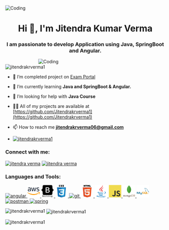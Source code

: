 <img align="center" alt="Coding" src="[https://i.pinimg.com/originals/e1/f3/41/e1f3413bf5036045713341394f617225.gif](https://storage.ning.com/topology/rest/1.0/file/get/8667507462?profile=RESIZE_710x)">
<p align="left"> 
<h1 align="center">Hi 👋, I'm Jitendra Kumar Verma</h1>
<h3 align="center">I am passionate to develop Application using Java, SpringBoot and Angular.</h3>
<img align="right" alt="Coding" width="400" src="https://i.pinimg.com/originals/e1/f3/41/e1f3413bf5036045713341394f617225.gif">
<p align="left"> 
<img src="https://komarev.com/ghpvc/?username=jitendrakrverma1&label=Profile%20views&color=0e75b6&style=flat" alt="jitendrakrverma1" /> </p>

- 🔭 I’m completed project on [Exam Portal](http://quizmania.live/)

- 🌱 I’m currently learning **Java and SpringBoot & Angular.**

- 🤝 I’m looking for help with **Java Course**

- 👨‍💻 All of my projects are available at [https://github.com/Jitendrakrverma1](https://github.com/Jitendrakrverma1)

- 📫 How to reach me **jitendrakrverma06@gmail.com**
- <p align="left"> <a href="https://github.com/ryo-ma/github-profile-trophy"><img src="https://github-profile-trophy.vercel.app/?username=jitendrakrverma1" alt="jitendrakrverma1" /></a> </p>

<h3 align="left">Connect with me:</h3>
<p align="left">
<a href="https://linkedin.com/in/jitendra verma" target="blank"><img align="center" src="https://raw.githubusercontent.com/rahuldkjain/github-profile-readme-generator/master/src/images/icons/Social/linked-in-alt.svg" alt="jitendra verma" height="30" width="40" /></a>
<a href="https://www.hackerrank.com/jitendra verma" target="blank"><img align="center" src="https://raw.githubusercontent.com/rahuldkjain/github-profile-readme-generator/master/src/images/icons/Social/hackerrank.svg" alt="jitendra verma" height="30" width="40" /></a>
</p>

<h3 align="left">Languages and Tools:</h3>
<p align="left"> <a href="https://angular.io" target="_blank" rel="noreferrer"> <img src="https://angular.io/assets/images/logos/angular/angular.svg" alt="angular" width="40" height="40"/> </a> <a href="https://aws.amazon.com" target="_blank" rel="noreferrer"> <img src="https://raw.githubusercontent.com/devicons/devicon/master/icons/amazonwebservices/amazonwebservices-original-wordmark.svg" alt="aws" width="40" height="40"/> </a> <a href="https://getbootstrap.com" target="_blank" rel="noreferrer"> <img src="https://raw.githubusercontent.com/devicons/devicon/master/icons/bootstrap/bootstrap-plain-wordmark.svg" alt="bootstrap" width="40" height="40"/> </a> <a href="https://www.w3schools.com/css/" target="_blank" rel="noreferrer"> <img src="https://raw.githubusercontent.com/devicons/devicon/master/icons/css3/css3-original-wordmark.svg" alt="css3" width="40" height="40"/> </a> <a href="https://git-scm.com/" target="_blank" rel="noreferrer"> <img src="https://www.vectorlogo.zone/logos/git-scm/git-scm-icon.svg" alt="git" width="40" height="40"/> </a> <a href="https://www.w3.org/html/" target="_blank" rel="noreferrer"> <img src="https://raw.githubusercontent.com/devicons/devicon/master/icons/html5/html5-original-wordmark.svg" alt="html5" width="40" height="40"/> </a> <a href="https://www.java.com" target="_blank" rel="noreferrer"> <img src="https://raw.githubusercontent.com/devicons/devicon/master/icons/java/java-original.svg" alt="java" width="40" height="40"/> </a> <a href="https://developer.mozilla.org/en-US/docs/Web/JavaScript" target="_blank" rel="noreferrer"> <img src="https://raw.githubusercontent.com/devicons/devicon/master/icons/javascript/javascript-original.svg" alt="javascript" width="40" height="40"/> </a> <a href="https://www.mongodb.com/" target="_blank" rel="noreferrer"> <img src="https://raw.githubusercontent.com/devicons/devicon/master/icons/mongodb/mongodb-original-wordmark.svg" alt="mongodb" width="40" height="40"/> </a> <a href="https://www.mysql.com/" target="_blank" rel="noreferrer"> <img src="https://raw.githubusercontent.com/devicons/devicon/master/icons/mysql/mysql-original-wordmark.svg" alt="mysql" width="40" height="40"/> </a> <a href="https://postman.com" target="_blank" rel="noreferrer"> <img src="https://www.vectorlogo.zone/logos/getpostman/getpostman-icon.svg" alt="postman" width="40" height="40"/> </a> <a href="https://spring.io/" target="_blank" rel="noreferrer"> <img src="https://www.vectorlogo.zone/logos/springio/springio-icon.svg" alt="spring" width="40" height="40"/> </a> </p>

<p><img align="left" src="https://github-readme-stats.vercel.app/api/top-langs?username=jitendrakrverma1&show_icons=true&locale=en&layout=compact" alt="jitendrakrverma1" /></p>

<p>&nbsp;<img align="center" src="https://github-readme-stats.vercel.app/api?username=jitendrakrverma1&show_icons=true&locale=en" alt="jitendrakrverma1" /></p>

<p><img align="center" src="https://github-readme-streak-stats.herokuapp.com/?user=jitendrakrverma1&" alt="jitendrakrverma1" /></p>
